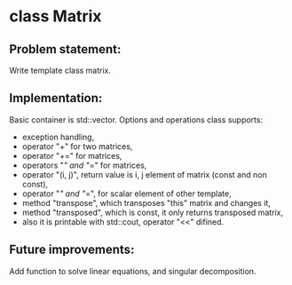# class Matrix

Problem statement:
-----------------
Write template class matrix.

Implementation:
---------------
Basic container is std::vector. Options and operations class supports:
- exception handling, 
- operator "+" for two matrices,
- operator "+=" for matrices, 
- operators "*" and "*=" for matrices,
- operator "(i, j)", return value is i, j element of matrix (const and non const),
- operator "*" and "*=", for scalar element of other template, 
- method "transpose", which transposes "this" matrix and changes it,
- method "transposed", which is const, it  only returns transposed matrix, 
- also it is printable with std::cout, operator "<<" difined.

Future improvements:
-------------------
Add function to solve linear equations, and singular decomposition.
